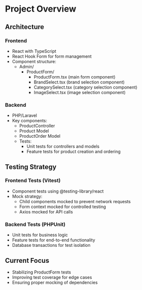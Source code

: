 # Project Overview

## Architecture

### Frontend
- React with TypeScript
- React Hook Form for form management
- Component structure:
  - Admin/
    - ProductForm/
      - ProductForm.tsx (main form component)
      - BrandSelect.tsx (brand selection component)
      - CategorySelect.tsx (category selection component)
      - ImageSelect.tsx (image selection component)

### Backend
- PHP/Laravel
- Key components:
  - ProductController
  - Product Model
  - ProductOrder Model
  - Tests:
    - Unit tests for controllers and models
    - Feature tests for product creation and ordering

## Testing Strategy

### Frontend Tests (Vitest)
- Component tests using @testing-library/react
- Mock strategy:
  - Child components mocked to prevent network requests
  - Form context mocked for controlled testing
  - Axios mocked for API calls

### Backend Tests (PHPUnit)
- Unit tests for business logic
- Feature tests for end-to-end functionality
- Database transactions for test isolation

## Current Focus
- Stabilizing ProductForm tests
- Improving test coverage for edge cases
- Ensuring proper mocking of dependencies 